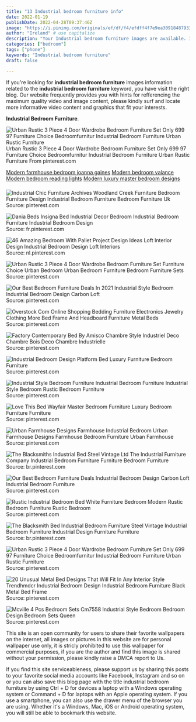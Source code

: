 ```yaml
---
title: "13 Industrial bedroom furniture info"
date: 2022-01-19
publishDate: 2022-04-28T09:37:46Z
image: "https://i.pinimg.com/originals/ef/df/f4/efdff4f7e9ea309184879339c441e765.jpg"
author: "Ireland" # use capitalize
description: "Your Industrial bedroom furniture images are available. Industrial bedroom furniture are a topic that is being searched for and liked by netizens today. You can Download the Industrial bedroom furniture files here. Download all royalty-free images."
categories: ["bedroom"]
tags: ["phone"]
keywords: "Industrial bedroom furniture"
draft: false

---
```


If you're looking for **industrial bedroom furniture** images information related to the **industrial bedroom furniture** keyword, you have visit the right  blog.  Our website frequently  provides you with  hints  for refferencing  the maximum  quality video and image  content, please kindly surf and locate more informative video content and graphics  that fit your interests.

**Industrial Bedroom Furniture**. 

![Urban Rustic 3 Piece 4 Door Wardrobe Bedroom Furniture Set Only 699 97 Furniture Choice Bedroomfurnitur Industrial Bedroom Furniture Urban Rustic Furniture](https://i.pinimg.com/originals/8f/92/2d/8f922d99696240c33e1517f242c8e0f8.jpg "Urban Rustic 3 Piece 4 Door Wardrobe Bedroom Furniture Set Only 699 97 Furniture Choice Bedroomfurnitur Industrial Bedroom Furniture Urban Rustic Furniture")
Urban Rustic 3 Piece 4 Door Wardrobe Bedroom Furniture Set Only 699 97 Furniture Choice Bedroomfurnitur Industrial Bedroom Furniture Urban Rustic Furniture From pinterest.com

[Modern farmhouse bedroom joanna gaines](/modern-farmhouse-bedroom-joanna-gaines/)
[Modern bedroom valance](/modern-bedroom-valance/)
[Modern bedroom reading lights](/modern-bedroom-reading-lights/)
[Modern luxury master bedroom designs](/modern-luxury-master-bedroom-designs/)



### 

 


![Industrial Chic Furniture Archives Woodland Creek Furniture Bedroom Furniture Design Industrial Bedroom Furniture Bedroom Furniture Uk](https://i.pinimg.com/originals/44/63/98/446398a5a9c1c6aba228f9545a3e7ead.jpg "Industrial Chic Furniture Archives Woodland Creek Furniture Bedroom Furniture Design Industrial Bedroom Furniture Bedroom Furniture Uk")
Source: pinterest.com

 

![Dania Beds Insigna Bed Industrial Decor Bedroom Industrial Bedroom Furniture Industrial Bedroom Design](https://i.pinimg.com/originals/de/d7/be/ded7be8738265aca4f7d3cd30fb7898c.jpg "Dania Beds Insigna Bed Industrial Decor Bedroom Industrial Bedroom Furniture Industrial Bedroom Design")
Source: fr.pinterest.com

 

![46 Amazing Bedroom With Pallet Project Design Ideas Loft Interior Design Industrial Bedroom Design Loft Interiors](https://i.pinimg.com/564x/5a/21/e1/5a21e159e2e3484767d136a52684c2be.jpg "46 Amazing Bedroom With Pallet Project Design Ideas Loft Interior Design Industrial Bedroom Design Loft Interiors")
Source: nl.pinterest.com

 

![Urban Rustic 3 Piece 4 Door Wardrobe Bedroom Furniture Set Furniture Choice Urban Bedroom Urban Bedroom Furniture Bedroom Furniture Sets](https://i.pinimg.com/originals/80/08/44/800844c0bb32961fb94618c6be1db79d.jpg "Urban Rustic 3 Piece 4 Door Wardrobe Bedroom Furniture Set Furniture Choice Urban Bedroom Urban Bedroom Furniture Bedroom Furniture Sets")
Source: pinterest.com

 

![Our Best Bedroom Furniture Deals In 2021 Industrial Style Bedroom Industrial Bedroom Design Carbon Loft](https://i.pinimg.com/474x/5b/61/68/5b61683c656c2e236d2cb487b6596c9d.jpg "Our Best Bedroom Furniture Deals In 2021 Industrial Style Bedroom Industrial Bedroom Design Carbon Loft")
Source: pinterest.com

 

![Overstock Com Online Shopping Bedding Furniture Electronics Jewelry Clothing More Bed Frame And Headboard Furniture Metal Beds](https://i.pinimg.com/736x/62/29/e3/6229e3180bfecbff147ea72ecbef172c--industrial-bedroom-rustic-industrial.jpg "Overstock Com Online Shopping Bedding Furniture Electronics Jewelry Clothing More Bed Frame And Headboard Furniture Metal Beds")
Source: pinterest.com

 

![Factory Contemporary Bed By Amisco Chambre Style Industriel Deco Chambre Bois Deco Chambre Industrielle](https://i.pinimg.com/originals/b0/58/ec/b058ec6afa62c65d6a69c3f02be41e04.jpg "Factory Contemporary Bed By Amisco Chambre Style Industriel Deco Chambre Bois Deco Chambre Industrielle")
Source: pinterest.com

 

![Industrial Bedroom Design Platform Bed Luxury Furniture Bedroom Furniture](https://i.pinimg.com/474x/dd/7e/52/dd7e526ffc4a82103d7d813fb616b4ac.jpg "Industrial Bedroom Design Platform Bed Luxury Furniture Bedroom Furniture")
Source: pinterest.com

 

![Industrial Style Bedroom Furniture Industrial Bedroom Furniture Industrial Style Bedroom Rustic Bedroom Furniture](https://i.pinimg.com/originals/52/e3/05/52e305b72eb9ab1f4c0943f1bcfe12a3.jpg "Industrial Style Bedroom Furniture Industrial Bedroom Furniture Industrial Style Bedroom Rustic Bedroom Furniture")
Source: pinterest.com

 

![Love This Bed Wayfair Master Bedroom Furniture Luxury Bedroom Furniture Furniture](https://i.pinimg.com/originals/d1/d7/63/d1d763da76f8fff0206aec91d35e29bd.jpg "Love This Bed Wayfair Master Bedroom Furniture Luxury Bedroom Furniture Furniture")
Source: pinterest.com

 

![Urban Farmhouse Designs Farmhouse Industrial Bedroom Urban Farmhouse Designs Farmhouse Bedroom Furniture Urban Farmhouse](https://i.pinimg.com/474x/51/e1/4a/51e14aab16c47db84e62add7d82807e0.jpg "Urban Farmhouse Designs Farmhouse Industrial Bedroom Urban Farmhouse Designs Farmhouse Bedroom Furniture Urban Farmhouse")
Source: pinterest.com

 

![The Blacksmiths Industrial Bed Steel Vintage Ltd The Industrial Furniture Company Industrial Bedroom Furniture Furniture Bedroom Furniture](https://i.pinimg.com/originals/0e/96/b6/0e96b6c001c2bfd7c57d1546db73fefe.jpg "The Blacksmiths Industrial Bed Steel Vintage Ltd The Industrial Furniture Company Industrial Bedroom Furniture Furniture Bedroom Furniture")
Source: br.pinterest.com

 

![Our Best Bedroom Furniture Deals Industrial Bedroom Design Carbon Loft Industrial Bedroom Furniture](https://i.pinimg.com/originals/2c/e8/1d/2ce81d8ea5ccdc4b8e5ea571a5dcfea9.png "Our Best Bedroom Furniture Deals Industrial Bedroom Design Carbon Loft Industrial Bedroom Furniture")
Source: pinterest.com

 

![Rustic Industrial Bedroom Bed White Furniture Bedroom Modern Rustic Bedroom Furniture Rustic Bedroom](https://i.pinimg.com/originals/9a/b1/da/9ab1dac42a5d8910030f4b1f4e79b991.jpg "Rustic Industrial Bedroom Bed White Furniture Bedroom Modern Rustic Bedroom Furniture Rustic Bedroom")
Source: pinterest.com

 

![The Blacksmith Bed Industrial Bedroom Furniture Steel Vintage Industrial Bedroom Furniture Industrial Design Furniture Furniture](https://i.pinimg.com/564x/96/38/b7/9638b7b301f0a4a3e39f34b4129a3f06.jpg "The Blacksmith Bed Industrial Bedroom Furniture Steel Vintage Industrial Bedroom Furniture Industrial Design Furniture Furniture")
Source: br.pinterest.com

 

![Urban Rustic 3 Piece 4 Door Wardrobe Bedroom Furniture Set Only 699 97 Furniture Choice Bedroomfurnitur Industrial Bedroom Furniture Urban Rustic Furniture](https://i.pinimg.com/originals/8f/92/2d/8f922d99696240c33e1517f242c8e0f8.jpg "Urban Rustic 3 Piece 4 Door Wardrobe Bedroom Furniture Set Only 699 97 Furniture Choice Bedroomfurnitur Industrial Bedroom Furniture Urban Rustic Furniture")
Source: pinterest.com

 

![20 Unusual Metal Bed Designs That Will Fit In Any Interior Style Trendhmdcr Industrial Bedroom Design Industrial Bedroom Furniture Black Metal Bed Frame](https://i.pinimg.com/originals/ee/cc/63/eecc63260569334f38117b2fd1f49d20.jpg "20 Unusual Metal Bed Designs That Will Fit In Any Interior Style Trendhmdcr Industrial Bedroom Design Industrial Bedroom Furniture Black Metal Bed Frame")
Source: pinterest.com

 

![Mcville 4 Pcs Bedroom Sets Cm7558 Industrial Style Bedroom Bedroom Design Bedroom Sets Queen](https://i.pinimg.com/originals/ef/df/f4/efdff4f7e9ea309184879339c441e765.jpg "Mcville 4 Pcs Bedroom Sets Cm7558 Industrial Style Bedroom Bedroom Design Bedroom Sets Queen")
Source: pinterest.com

 

This site is an open community for users to share their favorite wallpapers on the internet, all images or pictures in this website are for personal wallpaper use only, it is stricly prohibited to use this wallpaper for commercial purposes, if you are the author and find this image is shared without your permission, please kindly raise a DMCA report to Us.

If you find this site serviceableness, please support us by sharing this posts to your favorite social media accounts like Facebook, Instagram and so on or you can also save this blog page with the title industrial bedroom furniture by using Ctrl + D for devices a laptop with a Windows operating system or Command + D for laptops with an Apple operating system. If you use a smartphone, you can also use the drawer menu of the browser you are using. Whether it's a Windows, Mac, iOS or Android operating system, you will still be able to bookmark this website.
